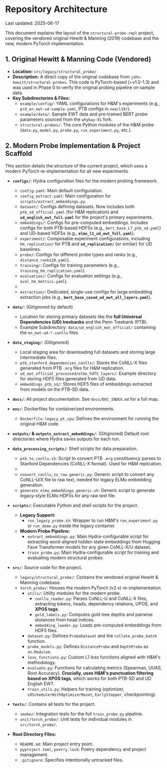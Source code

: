 # Repository Architecture

Last updated: 2025-06-17 <!-- Updated date -->

This document explains the layout of the `structural-probe-repl` project, covering the vendored original Hewitt & Manning (2019) codebase and the new, modern PyTorch implementation.

## 1. Original Hewitt & Manning Code (Vendored)

*   **Location:** `src/legacy/structural_probe/`
*   **Description:** A direct copy of the original codebase from `john-hewitt/structural-probes`. This code is PyTorch-based (~v1.0-1.3) and was used in Phase 0 to verify the original probing pipeline on sample data.
*   **Key Subdirectories & Files:**
    *   `example/config/`: YAML configurations for H&M's experiments (e.g., `prd_en_ewt-ud-sample.yaml`, PTB configs in `naacl19/`).
    *   `example/data/`: Sample EWT data and pre-trained BERT probe parameters sourced from the `whykay-01` fork.
    *   `structural-probes/`: The core Python modules of the H&M probe (`data.py`, `model.py`, `probe.py`, `run_experiment.py`, etc.).

## 2. Modern Probe Implementation & Project Scaffold

This section details the structure of the current project, which uses a modern PyTorch re-implementation for all new experiments.

*   **`configs/`**: Hydra configuration files for the modern probing framework.
    *   `config.yaml`: Main default configuration.
    *   `config_extract.yaml`: Main configuration for `scripts/extract_embeddings.py`.
    *   `dataset/`: Configs defining datasets. Now includes both `ptb_sd_official.yaml` (for H&M replication) and **`ud_english_ewt_full.yaml`** for the project's primary experiments.
    *   `embeddings/`: Configs for pre-computed embeddings. Includes configs for both PTB-based HDF5s (e.g., `bert_base_L7_ptb_sd.yaml`) and UD-based HDF5s (e.g., **`elmo_l1_ud_ewt_full.yaml`**).
    *   `experiment/`: Composable experiment configurations, including `hm_replication/` for PTB and **`ud_replication/`** (or similar) for UD baselines.
    *   `probe/`: Configs for different probe types and ranks (e.g., `distance_rank128.yaml`).
    *   `training/`: Configs for training parameters (e.g., `training_hm_replication.yaml`).
    *   `evaluation/`: Configs for evaluation settings (e.g., `eval_hm_metrics.yaml`).
    *   <!-- Added this new directory -->
    *   `extraction/`: Dedicated, single-use configs for large embedding extraction jobs (e.g., **`bert_base_cased_ud_ewt_all_layers.yaml`**).

*   **`data/`**: (Gitignored by default)
    *   Location for storing primary datasets like the **full Universal Dependencies (UD) treebanks** and the Penn Treebank (PTB).
    *   Example Subdirectory: `data/ud_english_ewt_official/` containing the `en_ewt-ud-*.conllu` files.

*   **`data_staging/`**: (Gitignored)
    *   Local staging area for downloading full datasets and storing large intermediate files.
    *   `ptb_stanford_dependencies_conllx/`: Stores the CoNLL-X files generated from PTB `.mrg` files for H&M replication.
    *   `ud_ewt_official_processed/elmo_hdf5_layers/`: Example directory for storing HDF5 files generated from UD data.
    *   `embeddings_ptb_sd/`: Stores HDF5 files of embeddings extracted from models on the PTB-SD data.

*   **`docs/`**: All project documentation. See `docs/DOC_INDEX.md` for a full map.

*   **`env/`**: Dockerfiles for containerized environments.
    *   `Dockerfile.legacy_pt_cpu`: Defines the environment for running the original H&M code.

*   **`outputs/` & `outputs_extract_embeddings/`**: (Gitignored) Default root directories where Hydra saves outputs for each run.

*   **`data_processing_scripts/`**: Shell scripts for data preparation.
    *   `ptb_to_conllx.sh`: Script to convert PTB `.mrg` constituency parses to Stanford Dependencies (CoNLL-X format). Used for H&M replication.
    *   <!-- Added these generic scripts -->
    *   `convert_conllu_to_raw_generic.py`: Generic script to convert any CoNLL-U/X file to raw text, needed for legacy ELMo embedding generation.
    *   `generate_elmo_embeddings_generic.sh`: Generic script to generate legacy-style ELMo HDF5s for any raw text file.

*   **`scripts/`**: Executable Python and shell scripts for the project.
    *   **Legacy Support:**
        *   `run_legacy_probe.sh`: Wrapper to run H&M's `run_experiment.py` or `run_demo.py` inside the legacy container.
    *   **Modern Probe Pipeline:**
        *   `extract_embeddings.py`: Main Hydra-configurable script for extracting word-aligned hidden state embeddings from Hugging Face Transformer models for any given CoNLL-X/U dataset.
        *   `train_probe.py`: Main Hydra-configurable script for training and evaluating modern structural probes.

*   **`src/`**: Source code for the project.
    *   `legacy/structural_probe/`: Contains the vendored original Hewitt & Manning codebase.
    *   `torch_probe/`: Houses the modern PyTorch (v2.x) re-implementation.
        *   `utils/`: Utility modules for the modern probe.
            *   `conllu_reader.py`: Parses CoNLL-U and CoNLL-X files, extracting tokens, heads, dependency relations, UPOS, and **XPOS tags**.
            *   `gold_labels.py`: Computes gold tree depths and pairwise distances from head indices.
            *   `embedding_loader.py`: Loads pre-computed embeddings from HDF5 files.
        *   `dataset.py`: Defines `ProbeDataset` and the `collate_probe_batch` function.
        *   `probe_models.py`: Defines `DistanceProbe` and `DepthProbe` as `nn.Module`s.
        *   `loss_functions.py`: Custom L1 loss functions aligned with H&M's methodology.
        *   `evaluate.py`: Functions for calculating metrics (Spearman, UUAS, Root Accuracy). **Crucially, uses H&M's punctuation filtering based on XPOS tags**, which works for both PTB-SD and UD English EWT.
        *   `train_utils.py`: Helpers for training (optimizer, `LRSchedulerWithOptimizerReset`, `EarlyStopper`, checkpointing).

*   **`tests/`**: Contains all tests for the project.
    *   `smoke/`: Integration tests for the full `train_probe.py` pipeline.
    *   `unit/torch_probe/`: Unit tests for individual modules in `src/torch_probe/`.

*   **Root Directory Files:**
    *   `README.md`: Main project entry point.
    *   `pyproject.toml`, `poetry.lock`: Poetry dependency and project management.
    *   `.gitignore`: Specifies intentionally untracked files.